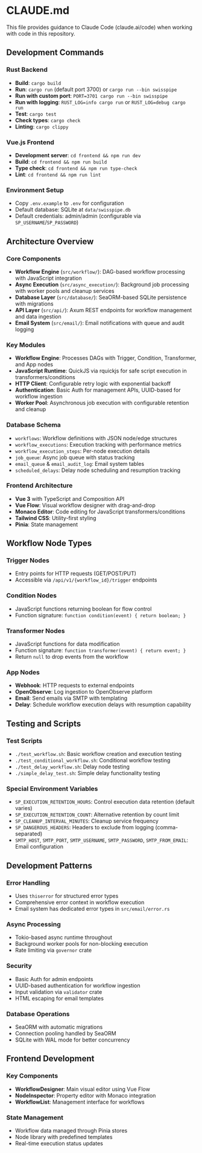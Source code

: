 # CLAUDE.md

This file provides guidance to Claude Code (claude.ai/code) when working with code in this repository.

## Development Commands

### Rust Backend
- **Build**: `cargo build`
- **Run**: `cargo run` (default port 3700) or `cargo run --bin swisspipe`
- **Run with custom port**: `PORT=3701 cargo run --bin swisspipe`
- **Run with logging**: `RUST_LOG=info cargo run` or `RUST_LOG=debug cargo run`
- **Test**: `cargo test`
- **Check types**: `cargo check`
- **Linting**: `cargo clippy`

### Vue.js Frontend
- **Development server**: `cd frontend && npm run dev`
- **Build**: `cd frontend && npm run build`
- **Type check**: `cd frontend && npm run type-check`
- **Lint**: `cd frontend && npm run lint`

### Environment Setup
- Copy `.env.example` to `.env` for configuration
- Default database: SQLite at `data/swisspipe.db`
- Default credentials: admin/admin (configurable via `SP_USERNAME`/`SP_PASSWORD`)

## Architecture Overview

### Core Components
- **Workflow Engine** (`src/workflow/`): DAG-based workflow processing with JavaScript integration
- **Async Execution** (`src/async_execution/`): Background job processing with worker pools and cleanup services
- **Database Layer** (`src/database/`): SeaORM-based SQLite persistence with migrations
- **API Layer** (`src/api/`): Axum REST endpoints for workflow management and data ingestion
- **Email System** (`src/email/`): Email notifications with queue and audit logging

### Key Modules
- **Workflow Engine**: Processes DAGs with Trigger, Condition, Transformer, and App nodes
- **JavaScript Runtime**: QuickJS via rquickjs for safe script execution in transformers/conditions
- **HTTP Client**: Configurable retry logic with exponential backoff
- **Authentication**: Basic Auth for management APIs, UUID-based for workflow ingestion
- **Worker Pool**: Asynchronous job execution with configurable retention and cleanup

### Database Schema
- `workflows`: Workflow definitions with JSON node/edge structures
- `workflow_executions`: Execution tracking with performance metrics
- `workflow_execution_steps`: Per-node execution details
- `job_queue`: Async job queue with status tracking
- `email_queue` & `email_audit_log`: Email system tables
- `scheduled_delays`: Delay node scheduling and resumption tracking

### Frontend Architecture
- **Vue 3** with TypeScript and Composition API
- **Vue Flow**: Visual workflow designer with drag-and-drop
- **Monaco Editor**: Code editing for JavaScript transformers/conditions
- **Tailwind CSS**: Utility-first styling
- **Pinia**: State management

## Workflow Node Types

### Trigger Nodes
- Entry points for HTTP requests (GET/POST/PUT)
- Accessible via `/api/v1/{workflow_id}/trigger` endpoints

### Condition Nodes
- JavaScript functions returning boolean for flow control
- Function signature: `function condition(event) { return boolean; }`

### Transformer Nodes  
- JavaScript functions for data modification
- Function signature: `function transformer(event) { return event; }`
- Return `null` to drop events from the workflow

### App Nodes
- **Webhook**: HTTP requests to external endpoints
- **OpenObserve**: Log ingestion to OpenObserve platform
- **Email**: Send emails via SMTP with templating
- **Delay**: Schedule workflow execution delays with resumption capability

## Testing and Scripts

### Test Scripts
- `./test_workflow.sh`: Basic workflow creation and execution testing
- `./test_conditional_workflow.sh`: Conditional workflow testing
- `./test_delay_workflow.sh`: Delay node testing
- `./simple_delay_test.sh`: Simple delay functionality testing

### Special Environment Variables
- `SP_EXECUTION_RETENTION_HOURS`: Control execution data retention (default varies)
- `SP_EXECUTION_RETENTION_COUNT`: Alternative retention by count limit
- `SP_CLEANUP_INTERVAL_MINUTES`: Cleanup service frequency
- `SP_DANGEROUS_HEADERS`: Headers to exclude from logging (comma-separated)
- `SMTP_HOST`, `SMTP_PORT`, `SMTP_USERNAME`, `SMTP_PASSWORD`, `SMTP_FROM_EMAIL`: Email configuration

## Development Patterns

### Error Handling
- Uses `thiserror` for structured error types
- Comprehensive error context in workflow execution
- Email system has dedicated error types in `src/email/error.rs`

### Async Processing
- Tokio-based async runtime throughout
- Background worker pools for non-blocking execution
- Rate limiting via `governor` crate

### Security
- Basic Auth for admin endpoints
- UUID-based authentication for workflow ingestion
- Input validation via `validator` crate
- HTML escaping for email templates

### Database Operations  
- SeaORM with automatic migrations
- Connection pooling handled by SeaORM
- SQLite with WAL mode for better concurrency

## Frontend Development

### Key Components
- **WorkflowDesigner**: Main visual editor using Vue Flow
- **NodeInspector**: Property editor with Monaco integration
- **WorkflowList**: Management interface for workflows

### State Management
- Workflow data managed through Pinia stores
- Node library with predefined templates
- Real-time execution status updates